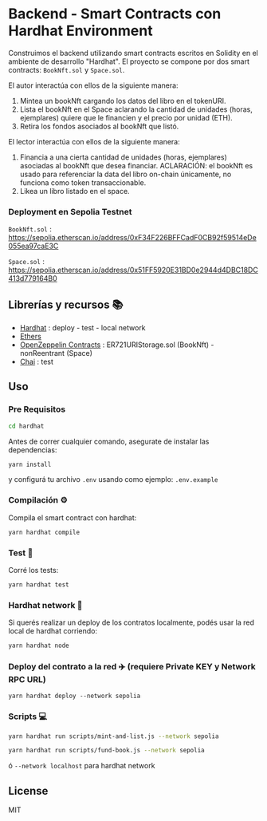 # Backend - Smart Contracts con Hardhat Environment

Construimos el backend utilizando smart contracts escritos en Solidity en el ambiente de desarrollo "Hardhat". El proyecto se compone por dos smart contracts: `BookNft.sol` y `Space.sol`.

El autor interactúa con ellos de la siguiente manera:

1. Mintea un bookNft cargando los datos del libro en el tokenURI.
2. Lista el bookNft en el Space aclarando la cantidad de unidades (horas, ejemplares) quiere que le financien y el precio por unidad (ETH).
3. Retira los fondos asociados al bookNft que listó.

El lector interactúa con ellos de la siguiente manera:

1. Financia a una cierta cantidad de unidades (horas, ejemplares) asociadas al bookNft que desea financiar. ACLARACIÓN: el bookNft es usado para referenciar la data del libro on-chain únicamente, no funciona como token transaccionable.
2. Likea un libro listado en el space.

### Deployment en Sepolia Testnet

`BookNft.sol` : https://sepolia.etherscan.io/address/0xF34F226BFFCadF0CB92f59514eDe055ea97caE3C

`Space.sol` : https://sepolia.etherscan.io/address/0x51FF5920E31BD0e2944d4DBC18DC413d779164B0

## Librerías y recursos :books:

-   [Hardhat](https://github.com/nomiclabs/hardhat) : deploy - test - local network
-   [Ethers](https://github.com/ethers-io/ethers.js/)
-   [OpenZeppelin Contracts](https://github.com/OpenZeppelin/openzeppelin-contracts) : ER721URIStorage.sol (BookNft) - nonReentrant (Space)
-   [Chai](https://www.npmjs.com/package/chai) : test

## Uso

### Pre Requisitos

```sh
cd hardhat
```

Antes de correr cualquier comando, asegurate de instalar las dependencias:

```sh
yarn install
```

y configurá tu archivo `.env` usando como ejemplo: `.env.example`

### Compilación :gear:

Compila el smart contract con hardhat:

```sh
yarn hardhat compile
```

### Test :memo:

Corré los tests:

```sh
yarn hardhat test
```

### Hardhat network :link:

Si querés realizar un deploy de los contratos localmente, podés usar la red local de hardhat corriendo:

```sh
yarn hardhat node
```

### Deploy del contrato a la red :airplane: (requiere Private KEY y Network RPC URL)

```
yarn hardhat deploy --network sepolia
```

### Scripts :computer:

```sh
yarn hardhat run scripts/mint-and-list.js --network sepolia
```

```sh
yarn hardhat run scripts/fund-book.js --network sepolia
```

ó `--network localhost` para hardhat network

## License

MIT
